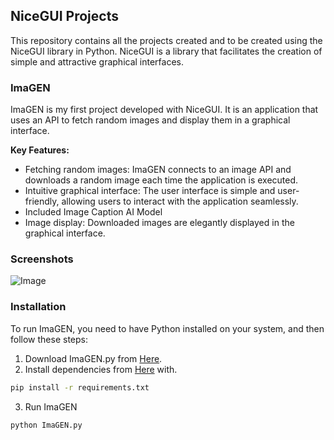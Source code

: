 ## NiceGUI Projects

This repository contains all the projects created and to be created using the NiceGUI library in Python. NiceGUI is a library that facilitates the creation of simple and attractive graphical interfaces.

### ImaGEN

ImaGEN is my first project developed with NiceGUI. It is an application that uses an API to fetch random images and display them in a graphical interface.

**Key Features:**

- Fetching random images: ImaGEN connects to an image API and downloads a random image each time the application is executed.
- Intuitive graphical interface: The user interface is simple and user-friendly, allowing users to interact with the application seamlessly.
- Included Image Caption AI Model
- Image display: Downloaded images are elegantly displayed in the graphical interface.

### Screenshots

![Image](./Completed/ImaGEN/Result.png)

### Installation

To run ImaGEN, you need to have Python installed on your system, and then follow these steps:

1. Download ImaGEN.py from [Here](./Completed/ImaGEN/).
2. Install dependencies from [Here](./Completed/ImaGEN/) with.
```bash
pip install -r requirements.txt
```
3. Run ImaGEN
```bash
python ImaGEN.py
```
